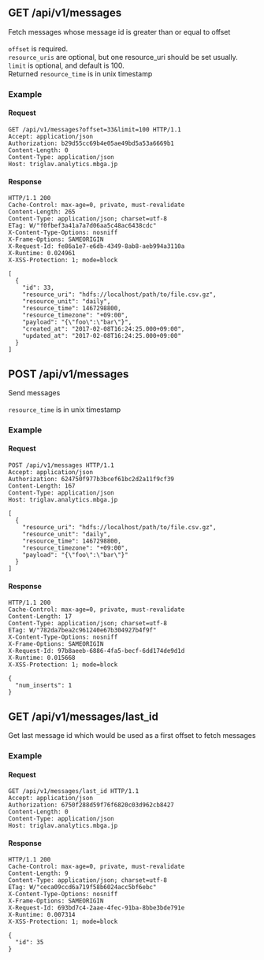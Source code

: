 ## GET /api/v1/messages
Fetch messages whose message id is greater than or equal to offset<br/><br/>`offset` is required.<br/>`resource_uris` are optional, but one resource_uri should be set usually.<br/>`limit` is optional, and default is 100.<br/>Returned `resource_time` is in unix timestamp<br/>

### Example

#### Request
```
GET /api/v1/messages?offset=33&limit=100 HTTP/1.1
Accept: application/json
Authorization: b29d55cc69b4e05ae49bd5a53a6669b1
Content-Length: 0
Content-Type: application/json
Host: triglav.analytics.mbga.jp
```

#### Response
```
HTTP/1.1 200
Cache-Control: max-age=0, private, must-revalidate
Content-Length: 265
Content-Type: application/json; charset=utf-8
ETag: W/"f0fbef3a41a7a7d06aa5c48ac6438cdc"
X-Content-Type-Options: nosniff
X-Frame-Options: SAMEORIGIN
X-Request-Id: fe86a1e7-e6db-4349-8ab8-aeb994a3110a
X-Runtime: 0.024961
X-XSS-Protection: 1; mode=block

[
  {
    "id": 33,
    "resource_uri": "hdfs://localhost/path/to/file.csv.gz",
    "resource_unit": "daily",
    "resource_time": 1467298800,
    "resource_timezone": "+09:00",
    "payload": "{\"foo\":\"bar\"}",
    "created_at": "2017-02-08T16:24:25.000+09:00",
    "updated_at": "2017-02-08T16:24:25.000+09:00"
  }
]
```

## POST /api/v1/messages
Send messages<br/><br/>`resource_time` is in unix timestamp<br/>

### Example

#### Request
```
POST /api/v1/messages HTTP/1.1
Accept: application/json
Authorization: 624750f977b3bcef61bc2d2a11f9cf39
Content-Length: 167
Content-Type: application/json
Host: triglav.analytics.mbga.jp

[
  {
    "resource_uri": "hdfs://localhost/path/to/file.csv.gz",
    "resource_unit": "daily",
    "resource_time": 1467298800,
    "resource_timezone": "+09:00",
    "payload": "{\"foo\":\"bar\"}"
  }
]
```

#### Response
```
HTTP/1.1 200
Cache-Control: max-age=0, private, must-revalidate
Content-Length: 17
Content-Type: application/json; charset=utf-8
ETag: W/"782da7bea2c961240e67b304927b4f9f"
X-Content-Type-Options: nosniff
X-Frame-Options: SAMEORIGIN
X-Request-Id: 97b8aeeb-6886-4fa5-becf-6dd174de9d1d
X-Runtime: 0.015668
X-XSS-Protection: 1; mode=block

{
  "num_inserts": 1
}
```

## GET /api/v1/messages/last_id
Get last message id which would be used as a first offset to fetch messages<br/>

### Example

#### Request
```
GET /api/v1/messages/last_id HTTP/1.1
Accept: application/json
Authorization: 6750f288d59f76f6820c03d962cb8427
Content-Length: 0
Content-Type: application/json
Host: triglav.analytics.mbga.jp
```

#### Response
```
HTTP/1.1 200
Cache-Control: max-age=0, private, must-revalidate
Content-Length: 9
Content-Type: application/json; charset=utf-8
ETag: W/"ceca09ccd6a719f58b6024acc5bf6ebc"
X-Content-Type-Options: nosniff
X-Frame-Options: SAMEORIGIN
X-Request-Id: 693bd7c4-2aae-4fec-91ba-8bbe3bde791e
X-Runtime: 0.007314
X-XSS-Protection: 1; mode=block

{
  "id": 35
}
```
